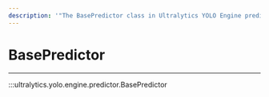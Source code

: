 ```yaml
---
description: '"The BasePredictor class in Ultralytics YOLO Engine predicts object detection in images and videos. Learn to implement YOLO with ease."'
---
```


# BasePredictor
---
:::ultralytics.yolo.engine.predictor.BasePredictor
<br><br>